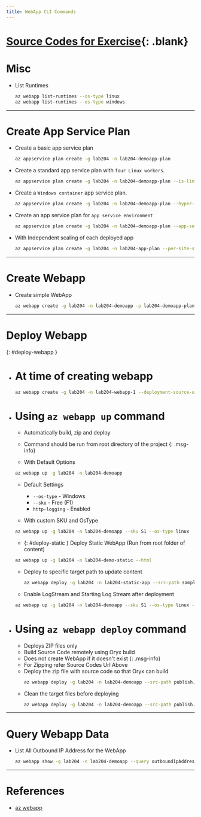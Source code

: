 ```yaml
---
title: WebApp CLI Commands
---
```


# [Source Codes for Exercise](/docs/Misc/source-codes.html){: .blank}

# Misc
  - List Runtimes
    ```bash
    az webapp list-runtimes --os-type linux
    az webapp list-runtimes --os-type windows
    ```
  ---

# Create App Service Plan
  - Create a basic app service plan
    ```bash
    az appservice plan create -g lab204 -n lab204-demoapp-plan
    ```
  - Create a standard app service plan with `four Linux workers`.
    ```bash
    az appservice plan create -g lab204 -n lab204-demoapp-plan --is-linux --number-of-workers 4 --sku S1
    ```
  - Create a `Windows container` app service plan.
    ```bash
    az appservice plan create -g lab204 -n lab204-demoapp-plan --hyper-v --sku P1V3
    ```
  - Create an app service plan for `app service environment`
    ```bash
    az appservice plan create -g lab204 -n lab204-demoapp-plan --app-service-environment lab204-svc-env --sku I1
    ```
  - With Independent scaling of each deployed app
    ```bash
    az appservice plan create -g lab204 -n lab204-app-plan --per-site-scaling true
    ```

  ---

# Create Webapp
  - Create simple WebApp
    ```bash
    az webapp create -g lab204 -n lab204-demoapp -p lab204-demoapp-plan 
    ```
    
  ---

# Deploy Webapp
  {: #deploy-webapp }
  - # At time of creating webapp
    ```bash
    az webapp create -g lab204 -n lab204-webapp-1 --deployment-source-url https://github.com/devignitelab/temp-webapp-git-deploy --plan lab204-app-plan
    ```
  - # Using `az webapp up` command
    - Automatically build, zip and deploy
    - Command should be run from root directory of the project
    {: .msg-info}

    - With Default Options
    ```bash
    az webapp up -g lab204 -n lab204-demoapp
    ```
      - Default Settings
          - `--os-type` - Windows
          - `--sku` - Free (F1)
          - `http-logging` - Enabled

    - With custom SKU and OsType 
    ```bash
    az webapp up -g lab204 -n lab204-demoapp --sku S1 --os-type linux
    ```
    - {: #deploy-static } Deploy Static WebApp (Run from root folder of content)
    ```bash
    az webapp up -g lab204 -n lab204-demo-static --html  
    ```
    - Deploy to specific target path to update content
      ```bash
      az webapp deploy -g lab204 -n lab204-static-app --src-path sample.html --target-path home/site/wwwroot/sample.html
      ```
    - Enable LogStream and Starting Log Stream after deployment 
    ```bash
    az webapp up -g lab204 -n lab204-demoapp --sku S1 --os-type linux --logs
    ```
  - # Using `az webapp deploy` command
    - Deploys ZIP files only
    - Build Source Code remotely using Oryx build
    - Does not create WebApp if it doesn't exist
    {: .msg-info}
    - For Zipping refer Source Codes Url Above
    - Deploy the zip file with source code so that Oryx can build
      ```bash
      az webapp deploy -g lab204 -n lab204-demoapp --src-path publish.zip
      ```
    - Clean the target files before deploying
      ```bash
      az webapp deploy -g lab204 -n lab204-demoapp --src-path publish.zip --clean
      ```
  ---

# Query Webapp Data
  - List All Outbound IP Address for the WebApp
    ```bash
    az webapp show -g lab204 -n lab204-demoapp --query outboundIpAddresses -o tsv
    ```

---

# References
- [az webapp](https://learn.microsoft.com/en-us/cli/azure/webapp/log?view=azure-cli-latest#az-webapp-log-config)